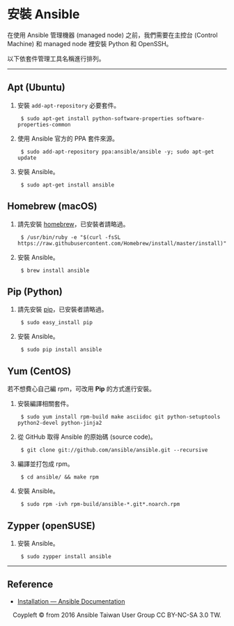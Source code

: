 # 安裝 Ansible

在使用 Ansible 管理機器 (managed node) 之前，我們需要在主控台 (Control Machine) 和 managed node 裡安裝 Python 和 OpenSSH。

以下依套件管理工具名稱進行排列。

---

## Apt (Ubuntu) 

1. 安裝 `add-apt-repository` 必要套件。

        $ sudo apt-get install python-software-properties software-properties-common
    
2. 使用 Ansible 官方的 PPA 套件來源。

        $ sudo add-apt-repository ppa:ansible/ansible -y; sudo apt-get update
    
3. 安裝 Ansible。    
    
        $ sudo apt-get install ansible

## Homebrew (macOS)

1. 請先安裝 [homebrew](http://brew.sh/index_zh-tw.html)，已安裝者請略過。

        $ /usr/bin/ruby -e "$(curl -fsSL https://raw.githubusercontent.com/Homebrew/install/master/install)"

2. 安裝 Ansible。

        $ brew install ansible

## Pip (Python)

1. 請先安裝 [pip](https://pypi.python.org/pypi/pip)，已安裝者請略過。

        $ sudo easy_install pip

2. 安裝 Ansible。
        
        $ sudo pip install ansible

## Yum (CentOS)

若不想費心自己編 rpm，可改用 **Pip** 的方式進行安裝。

1. 安裝編譯相關套件。

        $ sudo yum install rpm-build make asciidoc git python-setuptools python2-devel python-jinja2

2. 從 GitHub 取得 Ansible 的原始碼 (source code)。

        $ git clone git://github.com/ansible/ansible.git --recursive

3. 編譯並打包成 rpm。

        $ cd ansible/ && make rpm

4. 安裝 Ansible。

        $ sudo rpm -ivh rpm-build/ansible-*.git*.noarch.rpm

## Zypper (openSUSE)
    
1. 安裝 Ansible。    
    
        $ sudo zypper install ansible

---

## Reference

- [Installation — Ansible Documentation](http://docs.ansible.com/ansible/intro_installation.html)

<div style="text-align: center;">
Coypleft © from 2016 Ansible Taiwan User Group CC BY-NC-SA 3.0 TW.
</div>

